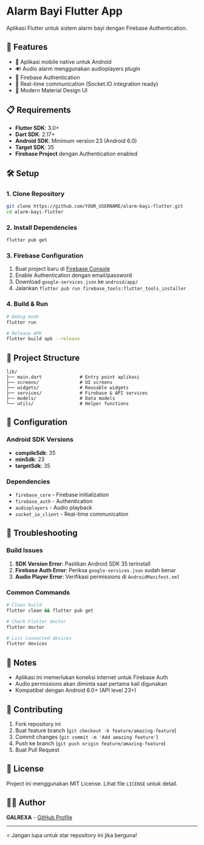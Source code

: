 # Alarm Bayi Flutter App

Aplikasi Flutter untuk sistem alarm bayi dengan Firebase Authentication.

## 🚀 Features

- 📱 Aplikasi mobile native untuk Android
- 🔊 Audio alarm menggunakan audioplayers plugin
- 🔐 Firebase Authentication
- 📡 Real-time communication (Socket.IO integration ready)
- 🎨 Modern Material Design UI

## 📋 Requirements

- **Flutter SDK**: 3.0+
- **Dart SDK**: 2.17+
- **Android SDK**: Minimum version 23 (Android 6.0)
- **Target SDK**: 35
- **Firebase Project** dengan Authentication enabled

## 🛠️ Setup

### 1. Clone Repository
```bash
git clone https://github.com/YOUR_USERNAME/alarm-bayi-flutter.git
cd alarm-bayi-flutter
```

### 2. Install Dependencies
```bash
flutter pub get
```

### 3. Firebase Configuration
1. Buat project baru di [Firebase Console](https://console.firebase.google.com)
2. Enable Authentication dengan email/password
3. Download `google-services.json` ke `android/app/`
4. Jalankan `flutter pub run firebase_tools:flutter_tools_installer`

### 4. Build & Run
```bash
# Debug mode
flutter run

# Release APK
flutter build apk --release
```

## 📁 Project Structure

```
lib/
├── main.dart              # Entry point aplikasi
├── screens/               # UI screens
├── widgets/               # Reusable widgets
├── services/              # Firebase & API services
├── models/                # Data models
└── utils/                 # Helper functions
```

## 🔧 Configuration

### Android SDK Versions
- **compileSdk**: 35
- **minSdk**: 23
- **targetSdk**: 35

### Dependencies
- `firebase_core` - Firebase initialization
- `firebase_auth` - Authentication
- `audioplayers` - Audio playback
- `socket_io_client` - Real-time communication

## 🐛 Troubleshooting

### Build Issues
1. **SDK Version Error**: Pastikan Android SDK 35 terinstall
2. **Firebase Auth Error**: Periksa `google-services.json` sudah benar
3. **Audio Player Error**: Verifikasi permissions di `AndroidManifest.xml`

### Common Commands
```bash
# Clean build
flutter clean && flutter pub get

# Check Flutter doctor
flutter doctor

# List connected devices
flutter devices
```

## 📝 Notes

- Aplikasi ini memerlukan koneksi internet untuk Firebase Auth
- Audio permissions akan diminta saat pertama kali digunakan
- Kompatibel dengan Android 6.0+ (API level 23+)

## 🤝 Contributing

1. Fork repository ini
2. Buat feature branch (`git checkout -b feature/amazing-feature`)
3. Commit changes (`git commit -m 'Add amazing feature'`)
4. Push ke branch (`git push origin feature/amazing-feature`)
5. Buat Pull Request

## 📄 License

Project ini menggunakan MIT License. Lihat file `LICENSE` untuk detail.

## 👨‍💻 Author

**GALREXA** - [GitHub Profile](https://github.com/galrexa)

---

⭐ Jangan lupa untuk star repository ini jika berguna!
